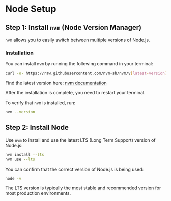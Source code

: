 # Node Setup 

## Step 1: Install `nvm` (Node Version Manager)
`nvm` allows you to easily switch between multiple versions of Node.js.

### Installation

You can install `nvm` by running the following command in your terminal:

```bash
curl -o- https://raw.githubusercontent.com/nvm-sh/nvm/v[latest-version]/install.sh | bash
```

Find the latest version here: [nvm documentation](https://github.com/nvm-sh/nvm?tab=readme-ov-file#installing-and-updating)

After the installation is complete, you need to restart your terminal.

To verify that `nvm` is installed, run:

```bash
nvm --version
```

## Step 2: Install Node

Use `nvm` to install and use the latest LTS (Long Term Support) version of Node.js:

```bash
nvm install --lts
nvm use --lts
```

You can confirm that the correct version of Node.js is being used:

```bash
node -v
```

The LTS version is typically the most stable and recommended version for most production environments.
